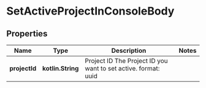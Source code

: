 
# SetActiveProjectInConsoleBody

## Properties
| Name | Type | Description | Notes |
| ------------ | ------------- | ------------- | ------------- |
| **projectId** | **kotlin.String** | Project ID  The Project ID you want to set active.  format: uuid |  |



